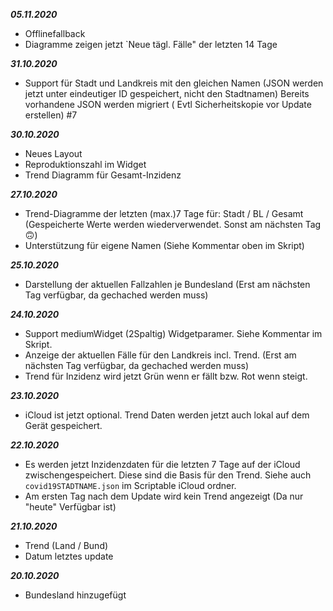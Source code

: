 
***05.11.2020***
* Offlinefallback
* Diagramme zeigen jetzt `Neue tägl. Fälle" der letzten 14 Tage

***31.10.2020***
* Support für Stadt und Landkreis mit den gleichen Namen (JSON werden jetzt unter eindeutiger ID gespeichert, nicht den Stadtnamen) Bereits vorhandene JSON werden migriert ( Evtl Sicherheitskopie vor Update erstellen) #7

***30.10.2020***
* Neues Layout
* Reproduktionszahl im Widget
* Trend Diagramm für Gesamt-Inzidenz

***27.10.2020***
* Trend-Diagramme der letzten (max.)7 Tage für:  Stadt / BL / Gesamt (Gespeicherte Werte werden wiederverwendet. Sonst am nächsten Tag 🙃)
* Unterstützung für eigene Namen (Siehe Kommentar oben im Skript)

***25.10.2020***
* Darstellung der aktuellen Fallzahlen je Bundesland (Erst am nächsten Tag verfügbar, da gechached werden muss)

***24.10.2020***
* Support mediumWidget (2Spaltig) Widgetparamer. Siehe Kommentar im Skript.
* Anzeige der aktuellen Fälle für den Landkreis incl. Trend. (Erst am nächsten Tag verfügbar, da gechached werden muss)
* Trend für Inzidenz wird jetzt Grün wenn er fällt bzw. Rot wenn steigt.

***23.10.2020***
* iCloud ist jetzt optional. Trend Daten werden jetzt auch lokal auf dem Gerät gespeichert.

***22.10.2020***
* Es werden jetzt Inzidenzdaten für die letzten 7 Tage auf der iCloud zwischengespeichert. Diese sind die Basis für den Trend. Siehe auch `covid19STADTNAME.json` im Scriptable iCloud ordner.
* Am ersten Tag nach dem Update wird kein Trend angezeigt (Da nur "heute" Verfügbar ist)

***21.10.2020***
* Trend (Land / Bund)
* Datum letztes update

***20.10.2020***
* Bundesland hinzugefügt